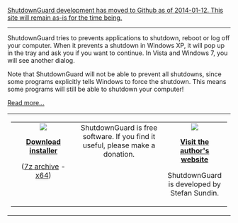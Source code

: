 [ShutdownGuard development has moved to Github as of 2014-01-12. This site will remain as-is for the time being.](https://github.com/stefansundin/shutdownguard)


---


ShutdownGuard tries to prevents applications to shutdown, reboot or log off your computer. When it prevents a shutdown in Windows XP, it will pop up in the tray and ask you if you want to continue. In Vista and Windows 7, you will see another dialog.

Note that ShutdownGuard will not be able to prevent all shutdowns, since some programs explicitly tells Windows to force the shutdown. This means some programs will still be able to shutdown your computer!

[Read more...](About.md)


<table cellpadding='0' cellspacing='0'><tr><td width='850'>
<table cellpadding='25' cellspacing='0'>
<tr align='center' valign='top'>
<td width='30%'>
<a href='http://shutdownguard.googlecode.com/files/ShutdownGuard-1.0.exe'><img src='https://superf4.googlecode.com/svn/wiki/media/download.png' />

<font size='3'><b>Download installer</b></font></a>

(<a href='http://shutdownguard.googlecode.com/files/ShutdownGuard-1.0.7z'>7z archive</a> - <a href='http://shutdownguard.googlecode.com/files/ShutdownGuard-1.0%20%28x64%29.7z'>x64</a>)</td>
<td width='40%'>
ShutdownGuard is free software. If you find it useful, please make a donation.<br>
<br>
<wiki:gadget border="0" url="https://gist.githubusercontent.com/stefansundin/6540861/raw/paypal-gadget.xml" up_business="8727MAF7NTYRE" up_item_number="ShutdownGuard" up_amount="$5.00" up_return_url="http://stefansundin.com/thx" up_return_text="Learn why you just became awesome" width="200" height="80" /><br>
</td>
<td width='30%'>
<a href='http://stefansundin.com/'><img src='https://superf4.googlecode.com/svn/wiki/media/globe.png' />

<font size='3'><b>Visit the author's website</b></font></a>

ShutdownGuard is developed by Stefan Sundin.<br>
</td>
</tr>
</table>
</td></tr></table>